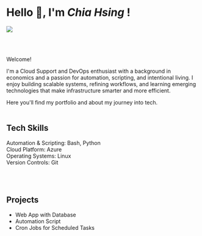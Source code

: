 
# Hello 👋, I'm _Chia Hsing_ !
<a href="https://www.linkedin.com/in/chiahsing/"><img src="https://img.shields.io/badge/-LinkedIn-0072b1?&style=for-the-badge&logo=linkedin&logoColor=white" /></a>


</br>
</br>

Welcome! 

I'm a Cloud Support and DevOps enthusiast with a background in economics and a passion for automation, scripting, and intentional living. I enjoy building scalable systems, refining workflows, and learning emerging technologies that make infrastructure smarter and more efficient.

Here you'll find my portfolio and about my journey into tech. </br>
</br>




## Tech Skills

Automation & Scripting: Bash, Python </br>
Cloud Platform: Azure </br>
Operating Systems: Linux </br>
Version Controls: Git </br>


</br>
</br>

## Projects

- Web App with Database
- Automation Script
- Cron Jobs for Scheduled Tasks



<!--
**chiahsing-dev/chiahsing-dev** is a ✨ _special_ ✨ repository because its `README.md` (this file) appears on your GitHub profile.

Here are some ideas to get you started:

- 🔭 I’m currently working on ...
- 🌱 I’m currently learning ...
- 👯 I’m looking to collaborate on ...
- 🤔 I’m looking for help with ...
- 💬 Ask me about ...
- 📫 How to reach me: ...
- 😄 Pronouns: ...
- ⚡ Fun fact: ...
-->
